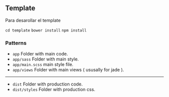 ## Template
Para desarollar el template

```cd template```
```bower install```
```npm install```


### Patterns
- ``app`` Folder with main code.
- ``app/sass`` Folder with main style.
- ``app/main.scss`` main style file.
- ``app/views`` Folder with main views ( ususally for jade ).

-----------------------

- ``dist`` Folder with production code.
- ``dist/styles`` Folder with production css.
